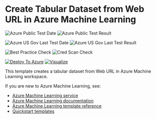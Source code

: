 # Create Tabular Dataset from Web URL in Azure Machine Learning

![Azure Public Test Date](https://azurequickstartsservice.blob.core.windows.net/badges/101-machine-learning-dataset-create-tabular-from-web-url/PublicLastTestDate.svg)
![Azure Public Test Result](https://azurequickstartsservice.blob.core.windows.net/badges/101-machine-learning-dataset-create-tabular-from-web-url/PublicDeployment.svg)

![Azure US Gov Last Test Date](https://azurequickstartsservice.blob.core.windows.net/badges/101-machine-learning-dataset-create-tabular-from-web-url/FairfaxLastTestDate.svg)
![Azure US Gov Last Test Result](https://azurequickstartsservice.blob.core.windows.net/badges/101-machine-learning-dataset-create-tabular-from-web-url/FairfaxDeployment.svg)

![Best Practice Check](https://azurequickstartsservice.blob.core.windows.net/badges/101-machine-learning-dataset-create-tabular-from-web-url/BestPracticeResult.svg)
![Cred Scan Check](https://azurequickstartsservice.blob.core.windows.net/badges/101-machine-learning-dataset-create-tabular-from-web-url/CredScanResult.svg)

[![Deploy To Azure](https://raw.githubusercontent.com/fathym-it/azure-quickstart-templates/master/1-CONTRIBUTION-GUIDE/images/deploytoazure.svg?sanitize=true)](https://portal.azure.com/#create/Microsoft.Template/uri/https%3A%2F%2Fraw.githubusercontent.com%2Ffathym-it%2Fazure-quickstart-templates%2Fmaster%2F101-machine-learning-dataset-create-tabular-from-web-url%2Fazuredeploy.json)
[![Visualize](https://raw.githubusercontent.com/fathym-it/azure-quickstart-templates/master/1-CONTRIBUTION-GUIDE/images/visualizebutton.svg?sanitize=true)](http://armviz.io/#/?load=https%3A%2F%2Fraw.githubusercontent.com%2Ffathym-it%2Fazure-quickstart-templates%2Fmaster%2F101-machine-learning-dataset-create-tabular-from-web-url%2Fazuredeploy.json)

This template creates a tabular dataset from Web URL in Azure Machine Learning workspace.

If you are new to Azure Machine Learning, see:

- [Azure Machine Learning service](https://azure.microsoft.com/services/machine-learning-service/)
- [Azure Machine Learning documentation](https://docs.microsoft.com/azure/machine-learning/)
- [Azure Machine Learning template reference](https://docs.microsoft.com/azure/templates/microsoft.machinelearningservices/allversions)
- [Quickstart templates](https://azure.microsoft.com/resources/templates/)